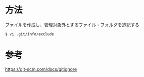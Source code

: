 # 方法
ファイルを作成し、管理対象外とするファイル・フォルダを追記する

```
$ vi .git/info/exclude
```

# 参考
https://git-scm.com/docs/gitignore